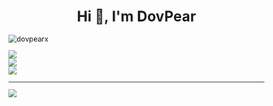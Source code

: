 <h1 align="center">Hi 👋, I'm DovPear</h1>
<p align="left"> <img src="https://komarev.com/ghpvc/?username=dovpearx&label=Profile%20views&color=0e75b6&style=flat" alt="dovpearx" /> </p>

![](https://github-readme-stats.vercel.app/api?username=DovPearX&theme=synthwave&hide_border=false&include_all_commits=false&count_private=false)<br/>
![](https://github-readme-streak-stats.herokuapp.com/?user=DovPearX&theme=synthwave&hide_border=false)<br/>
![](https://github-readme-stats.vercel.app/api/top-langs/?username=DovPearX&theme=synthwave&hide_border=false&include_all_commits=false&count_private=false&layout=compact)

---
[![](https://visitcount.itsvg.in/api?id=DovPearX&icon=0&color=0)](https://visitcount.itsvg.in)

<!-- Proudly created with GPRM ( https://gprm.itsvg.in ) -->
